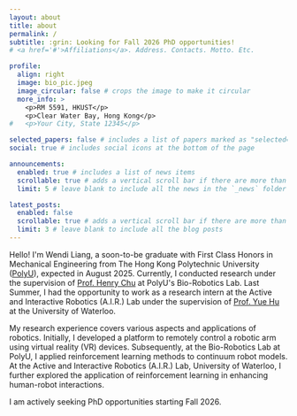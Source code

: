 ```yaml
---
layout: about
title: about
permalink: /
subtitle: :grin: Looking for Fall 2026 PhD opportunities!
# <a href='#'>Affiliations</a>. Address. Contacts. Motto. Etc.

profile:
  align: right
  image: bio_pic.jpeg
  image_circular: false # crops the image to make it circular
  more_info: >
    <p>RM 5591, HKUST</p>
    <p>Clear Water Bay, Hong Kong</p>
#   <p>Your City, State 12345</p>

selected_papers: false # includes a list of papers marked as "selected={true}"
social: true # includes social icons at the bottom of the page

announcements:
  enabled: true # includes a list of news items
  scrollable: true # adds a vertical scroll bar if there are more than 3 news items
  limit: 5 # leave blank to include all the news in the `_news` folder

latest_posts:
  enabled: false
  scrollable: true # adds a vertical scroll bar if there are more than 3 new posts items
  limit: 3 # leave blank to include all the blog posts
---
```


Hello! I'm Wendi Liang, a soon-to-be graduate with First Class Honors in Mechanical Engineering from The Hong Kong Polytechnic University ([PolyU](https://www.polyu.edu.hk/me/)), expected in August 2025. Currently, I conducted research under the supervision of [Prof. Henry Chu](https://www.polyu.edu.hk/me/people/academic-teaching-staff/chu-kar-hang-henry-prof/) at PolyU's Bio-Robotics Lab. Last Summer, I had the opportunity to work as a research intern at the Active and Interactive Robotics (A.I.R.) Lab under the supervision of [Prof. Yue Hu](https://uwaterloo.ca/mechanical-mechatronics-engineering/profile/y526hu) at the University of Waterloo. 

My research experience covers various aspects and applications of robotics. Initially, I developed a platform to remotely control a robotic arm using virtual reality (VR) devices. Subsequently, at the Bio-Robotics Lab at PolyU, I applied reinforcement learning methods to continuum robot models. At the Active and Interactive Robotics (A.I.R.) Lab, University of Waterloo, I further explored the application of reinforcement learning in enhancing human-robot interactions.

I am actively seeking PhD opportunities starting Fall 2026.



<!-- Write your biography here. Tell the world about yourself. Link to your favorite [subreddit](http://reddit.com). You can put a picture in, too. The code is already in, just name your picture `prof_pic.jpg` and put it in the `img/` folder.

Put your address / P.O. box / other info right below your picture. You can also disable any of these elements by editing `profile` property of the YAML header of your `_pages/about.md`. Edit `_bibliography/papers.bib` and Jekyll will render your [publications page](/al-folio/publications/) automatically.

Link to your social media connections, too. This theme is set up to use [Font Awesome icons](https://fontawesome.com/) and [Academicons](https://jpswalsh.github.io/academicons/), like the ones below. Add your Facebook, Twitter, LinkedIn, Google Scholar, or just disable all of them. -->
